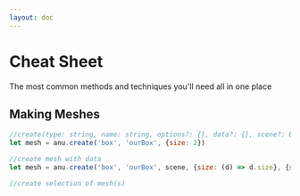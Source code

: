 ```yaml
---
layout: doc
---
```


# Cheat Sheet

The most common methods and techniques you'll need all in one place

## Making Meshes

``` js
//create(type: string, name: string, options?: {}, data?: {}, scene?: BABYLON.Scene, )
let mesh = anu.create('box', 'ourBox', {size: 2})

//create mesh with data
let mesh = anu.create('box', 'ourBox', scene, {size: (d) => d.size}, {size: 5})

//create selection of mesh(s)

```
